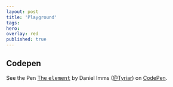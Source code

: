 ```yaml
---
layout: post
title: 'Playground'
tags:
hero:
overlay: red
published: true
---
```

<div>
  <h2>Codepen</h2>
</div>

<p data-height="268" data-theme-id="0" data-slug-hash="cCyba" data-default-tab="result" class='codepen'>See the Pen <a href='http://codepen.io/Tyriar/pen/cCyba'>The <samp> element</a> by Daniel Imms (<a href='http://codepen.io/Tyriar'>@Tyriar</a>) on <a href='http://codepen.io'>CodePen</a>.</p>
<script async src="//codepen.io/assets/embed/ei.js"></script>
